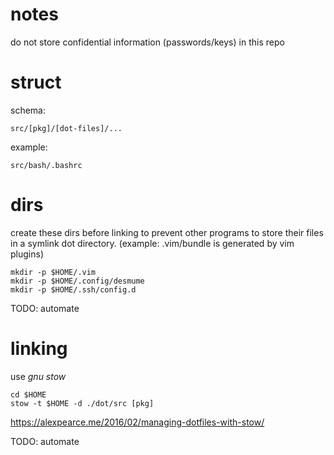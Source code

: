 
# notes

do not store confidential information (passwords/keys) in this repo



# struct


schema:
```
src/[pkg]/[dot-files]/...
```

example:
```
src/bash/.bashrc
```

# dirs

create these dirs before linking to prevent other programs to store their files
in a symlink dot directory. (example: .vim/bundle is generated by vim plugins)


```
mkdir -p $HOME/.vim
mkdir -p $HOME/.config/desmume
mkdir -p $HOME/.ssh/config.d
```

TODO: automate


# linking


use *gnu stow*

```
cd $HOME
stow -t $HOME -d ./dot/src [pkg]
```

https://alexpearce.me/2016/02/managing-dotfiles-with-stow/

TODO: automate



